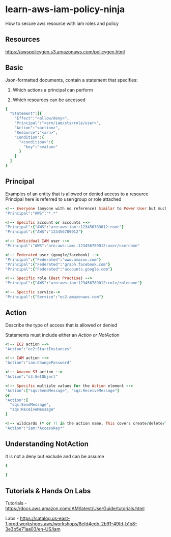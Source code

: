 # learn-aws-iam-policy-ninja
How to secure aws resource with iam roles and policy

## Resources

https://awspolicygen.s3.amazonaws.com/policygen.html

## Basic
Json-formatted documents, contain a statement that specifies:

1. Which actions a principal can perform

2. Which resources can be accessed

```ruby
{
  "Statement":[{
    "Effect":"<allow/deny>",
    "Principal":"<arn/iam/sts/role/user>",
    "Action":"<action>",
    "Resource":"<arn>",
    "Condition":{
      "<condition>":{
        "key":"<value>"
      }
    }
  ]
}
```
## Principal
Examples of an entity that is allowed or denied access to a resource
Principal here is referred to user/group or role attached
```ruby
<!-- Everyone (anyone with no reference) Similar to Power User but much powerful -->
"Principal":"AWS":"*.*"

<!-- Specific account or accounts -->
"Principal":{"AWS":"arn:aws:iam::123456789012:root"}
"Principal":{"AWS":"123456789012"}

<!-- Individual IAM user -->
"Principal":"AWS":"arn:aws:iam::123456789012:user/username"

<!-- Federated user (google/facebook) -->
"Principal":{"Federated":"www.amazon.com"}
"Principal":{"Federated":"graph.facebook.com"}
"Principal":{"Federated":"accounts.google.com"}

<!-- Specific role (Best Practise) -->
"Principal":{"AWS":"arn:aws:iam:123456789012:role/rolename"}

<!-- Specific service-->
"Principal":{"Service":"ec2.amazonaws.com"}
```
## Action
Describe the type of access that is allowed or denied

Statements must include either an _Action or NotAction_
```ruby
<!-- EC2 action -->
"Action":"ec2:StartInstances"

<!-- IAM action -->
"Action":"iam:ChangePassword"

<!-- Amazon S3 action -->
"Action":"s3:GetObject"

<!-- Specific multiple values for the Action element -->
"Action":["sqs:SendMessage", "sqs:ReceiveMessage"]
or
"Action":[
  "sqs:SendMessage",
  "sqs:ReceiveMessage"
]

<!-- wildcards (* or ?) in the action name. This covers create/delete/list/update -->
"Action":"iam:*AccessKey*"
```
## Understanding NotAction
It is not a deny but exclude and can be assume
```ruby
{
  
}
```

## Tutorials & Hands On Labs

Tutorials - https://docs.aws.amazon.com/IAM/latest/UserGuide/tutorials.html

Labs - https://catalog.us-east-1.prod.workshops.aws/workshops/8efd4edb-2b91-49fd-b1b8-3e3b5e71aa03/en-US/iam
